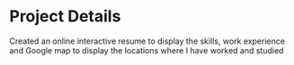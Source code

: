 # Project Details

Created an online interactive resume to display the skills, work experience and Google map to display the locations where I have worked and studied

